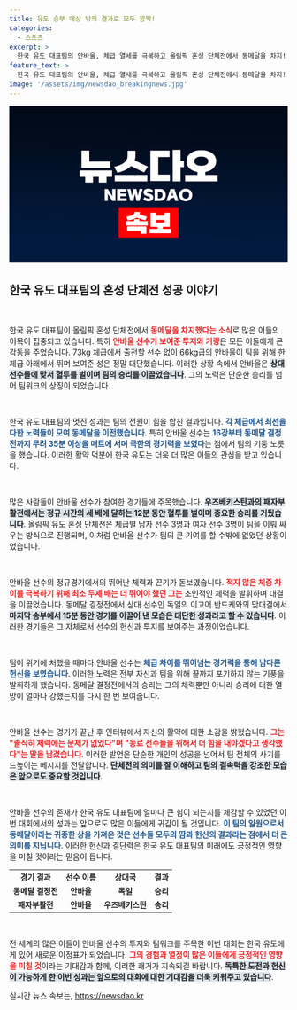 ```yaml
---
title: 유도 승부 예상 밖의 결과로 모두 깜짝!
categories:
  - 스포츠
excerpt: >
  한국 유도 대표팀의 안바울, 체급 열세를 극복하고 올림픽 혼성 단체전에서 동메달을 차지! 혈투 속에서 보여준 초인적 체력과 투지, 그의 감동적인 순간을 함께하세요!
feature_text: >
  한국 유도 대표팀의 안바울, 체급 열세를 극복하고 올림픽 혼성 단체전에서 동메달을 차지! 혈투 속에서 보여준 초인적 체력과 투지, 그의 감동적인 순간을 함께하세요!
image: '/assets/img/newsdao_breakingnews.jpg'
---
```


<p><img src="/assets/img/newsdao_breakingnews.jpg" alt="flaretime 속보" /></p>

<h2 data-ke-size="size26">한국 유도 대표팀의 혼성 단체전 성공 이야기</h2>

<p data-ke-size="size16">&nbsp;</p>

<p>한국 유도 대표팀이 올림픽 혼성 단체전에서 <b><span style="color: #ee2323;">동메달을 차지했다는 소식</span></b>로 많은 이들의 이목이 집중되고 있습니다. 특히 <b><span style="color: #ee2323;">안바울 선수가 보여준 투지와 기량</span></b>은 모든 이들에게 큰 감동을 주었습니다. 73kg 체급에서 출전할 선수 없이 66kg급의 안바울이 팀을 위해 한 체급 아래에서 뛰며 보여준 성은 정말 대단했습니다. 이러한 상황 속에서 안바울은 <b><span style="background-color: #21538527;">상대 선수들에 맞서 혈투를 벌이며 팀의 승리를 이끌었습니다</span></b>. 그의 노력은 단순한 승리를 넘어 팀워크의 상징이 되었습니다.</p>

<p data-ke-size="size16">&nbsp;</p>

<p>한국 유도 대표팀의 멋진 성과는 팀의 전원이 힘을 합친 결과입니다. <b><span style="color: #1a5490;">각 체급에서 최선을 다한 노력들이 모여 동메달을 이전했습니다</span></b>. 특히 안바울 선수는 <b><span style="color: #1a5490;">16강부터 동메달 결정전까지 무려 35분 이상을 매트에 서며 극한의 경기력을 보였다</span></b>는 점에서 팀의 기둥 노릇을 했습니다. 이러한 활약 덕분에 한국 유도는 더욱 더 많은 이들의 관심을 받고 있습니다.</p>

<p data-ke-size="size16">&nbsp;</p>

<p>많은 사람들이 안바울 선수가 참여한 경기들에 주목했습니다. <b><span style="background-color: #21538527;">우즈베키스탄과의 패자부활전에서는 정규 시간의 세 배에 달하는 12분 동안 혈투를 벌이며 중요한 승리를 거뒀습니다</span></b>. 올림픽 유도 혼성 단체전은 체급별 남자 선수 3명과 여자 선수 3명이 팀을 이뤄 싸우는 방식으로 진행되며, 이처럼 안바울 선수가 팀의 큰 기여를 할 수밖에 없었던 상황이었습니다. </p>

<p data-ke-size="size16">&nbsp;</p>

<p>안바울 선수의 정규경기에서의 뛰어난 체력과 끈기가 돋보였습니다. <b><span style="color: #ee2323;">적지 않은 체중 차이를 극복하기 위해 최소 두세 배는 더 뛰어야 했던 그는</span></b> 초인적인 체력을 발휘하며 대결을 이끌었습니다. 동메달 결정전에서 상대 선수인 독일의 이고어 반드케와의 맞대결에서 <b><span style="background-color: #21538527;">마지막 승부에서 15분 동안 경기를 이끌어 낸 모습은 대단한 성과라고 할 수 있습니다</span></b>. 이러한 경기들은 그 자체로서 선수의 헌신과 투지를 보여주는 과정이었습니다.</p>

<p data-ke-size="size16">&nbsp;</p>

<p>팀이 위기에 처했을 때마다 안바울 선수는 <b><span style="color: #1a5490;">체급 차이를 뛰어넘는 경기력을 통해 남다른 헌신을 보였습니다</span></b>. 이러한 노력은 전부 자신과 팀을 위해 끝까지 포기하지 않는 기풍을 발휘하게 했습니다. 동메달 결정전에서의 승리는 그의 체력뿐만 아니라 승리에 대한 열망이 얼마나 강했는지를 다시 한 번 보여줍니다.</p>

<p data-ke-size="size16">&nbsp;</p>

<p>안바울 선수는 경기가 끝난 후 인터뷰에서 자신의 활약에 대한 소감을 밝혔습니다. <b><span style="color: #ee2323;">그는 "솔직히 체력에는 문제가 없었다"며 "동료 선수들을 위해서 더 힘을 내야겠다고 생각했다"는 말을 남겼습니다</span></b>. 이러한 발언은 단순한 개인의 성공을 넘어서 팀 전체의 사기를 드높이는 메시지를 전달합니다. <b><span style="background-color: #21538527;">단체전의 의미를 잘 이해하고 팀의 결속력을 강조한 모습은 앞으로도 중요할 것입니다</span></b>.</p>

<p data-ke-size="size16">&nbsp;</p>

<p>안바울 선수의 존재가 한국 유도 대표팀에 얼마나 큰 힘이 되는지를 체감할 수 있었던 이번 대회에서의 성과는 앞으로도 많은 이들에게 귀감이 될 것입니다. <b><span style="color: #1a5490;">이 팀의 일원으로서 동메달이라는 귀중한 상을 가져온 것은 선수들 모두의 땀과 헌신의 결과라는 점에서 더 큰 의미를 지닙니다</span></b>. 이러한 헌신과 결단력은 한국 유도 대표팀의 미래에도 긍정적인 영향을 미칠 것이라는 믿음이 듭니다. </p>

<table style="width: 100%;">
<tr>
<td style="text-align: center; height: 17px;"><b>경기 결과</b></td>
<td style="text-align: center; height: 17px;"><b>선수 이름</b></td>
<td style="text-align: center; height: 17px;"><b>상대국</b></td>
<td style="text-align: center; height: 17px;"><b>결과</b></td>
</tr>
<tr>
<td style="text-align: center; height: 17px;"><b>동메달 결정전</b></td>
<td style="text-align: center; height: 17px;"><b>안바울</b></td>
<td style="text-align: center; height: 17px;"><b>독일</b></td>
<td style="text-align: center; height: 17px;"><b>승리</b></td>
</tr>
<tr>
<td style="text-align: center; height: 17px;"><b>패자부활전</b></td>
<td style="text-align: center; height: 17px;"><b>안바울</b></td>
<td style="text-align: center; height: 17px;"><b>우즈베키스탄</b></td>
<td style="text-align: center; height: 17px;"><b>승리</b></td>
</tr>
</table>

<p data-ke-size="size16">&nbsp;</p>

<p>전 세계의 많은 이들이 안바울 선수의 투지와 팀워크를 주목한 이번 대회는 한국 유도에게 있어 새로운 이정표가 되었습니다. <b><span style="color: #ee2323;">그의 경험과 열정이 많은 이들에게 긍정적인 영향을 미칠 것</span></b>이라는 기대감과 함께, 이러한 쾌거가 지속되길 바랍니다. <b><span style="background-color: #21538527;">독특한 도전과 헌신이 가능하게 한 이번 성과는 앞으로의 대회에 대한 기대감을 더욱 키워주고 있습니다</span></b>.</p>
실시간 뉴스 속보는, <a href="https://newsdao.kr" rel="dofollow">https://newsdao.kr</a>


